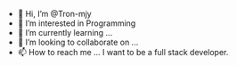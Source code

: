 - 👋 Hi, I’m @Tron-mjy
- 👀 I’m interested in Programming
- 🌱 I’m currently learning ...
- 💞️ I’m looking to collaborate on ...
- 📫 How to reach me ...
I want to be a full stack developer.
<!---
Tron-mjy/Tron-mjy is a ✨ special ✨ repository because its `README.md` (this file) appears on your GitHub profile.
You can click the Preview link to take a look at your changes.
--->
